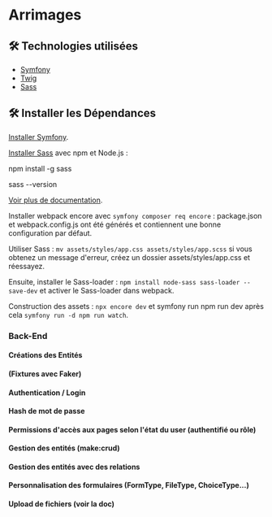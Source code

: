 # Arrimages
## 🛠️ Technologies utilisées
- [Symfony](https://symfony.com/)
- [Twig](https://twig.symfony.com/)
- [Sass](https://sass-lang.com/)
## 🛠️ Installer les Dépendances
[Installer Symfony](https://symfony.com/doc/current/setup.html/).

[Installer Sass](https://sass-lang.com/install/) avec npm et Node.js :

npm install -g sass

sass --version

[Voir plus de documentation](https://symfony.com/doc/6.2/the-fast-track/fr/22-encore.html/).

Installer webpack encore avec `symfony composer req encore` : package.json et webpack.config.js ont été générés et contiennent une bonne configuration par défaut.

Utiliser Sass : `mv assets/styles/app.css assets/styles/app.scss`
si vous obtenez un message d'erreur, créez un dossier assets/styles/app.css et réessayez.

Ensuite, installer le Sass-loader : `npm install node-sass sass-loader --save-dev` et activer le Sass-loader dans webpack.

Construction des assets : `npx encore dev` et symfony run npm run dev après cela `symfony run -d npm run watch`.


### Back-End

#### Créations des Entités
#### (Fixtures avec Faker)
#### Authentication / Login
#### Hash de mot de passe
#### Permissions d'accès aux pages selon l'état du user (authentifié ou rôle)
#### Gestion des entités (make:crud)
#### Gestion des entités avec des relations
#### Personnalisation des formulaires (FormType, FileType, ChoiceType...)
#### Upload de fichiers (voir la doc)
